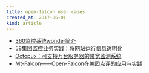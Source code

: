 ```yaml
---
title: open-falcon user cases
created_at: 2017-06-01
kind: article
---
```


- [360监控系统wonder简介](https://mp.weixin.qq.com/s?__biz=MzIyNzUwMjM2MA==&mid=2247483940&idx=1&sn=87fcee7d4dce035f1d07de58be92bc5e&chksm=e8617253df16fb45b07fb037ffc03a7d8285554609d97ffac2ce9ee7bda130b662598e8f28a1&mpshare=1&scene=1&srcid=0531womMvEZ7V1A7ZgafX6Cv#rd)
- [58集团监控业务实践：将网站运行信息透明化](https://mp.weixin.qq.com/s?__biz=MzIzNjUxMzk2NQ==&mid=2247485038&idx=1&sn=02c657daab4307c9f6e72f7aaf8b5390&chksm=e8d7f9acdfa070ba3a8d3015ccaea75ec147e777cc831f7211ec9a2ea10edc68a1ba7974eef2&mpshare=1&scene=1&srcid=0531RIuEctoZFhZfGN9WbzHW#rd)
- [Octopux：可支持万台服务器的带宽监测系统](https://mp.weixin.qq.com/s?__biz=MzA4Nzg5Nzc5OA==&mid=404166569&idx=1&sn=cc7c715e1e3829ea239a02eb921c42b4&mpshare=1&scene=1&srcid=0531GP6SRZKEF0gqwiCG7uL0#rd)
- [Mt-Falcon——Open-Falcon在美团点评的应用与实践](https://mp.weixin.qq.com/s?__biz=MjM5NjQ5MTI5OA==&mid=2651746066&idx=2&sn=ebb37cd37c46b74e45cf89235b8dd8ed&chksm=bd12b65f8a653f49ed765fe556a2c8c8bc9097bc5d59cd5d0feba6c9f46a8e34e06a6e094033&mpshare=1&scene=1&srcid=05310pkSl6CeiR1BksP00X9R#rd)

